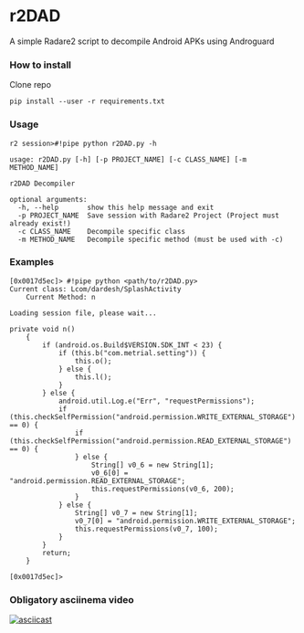# r2DAD
A simple Radare2 script to decompile Android APKs using Androguard

### How to install
Clone repo

```pip install --user -r requirements.txt```

### Usage
```
r2 session>#!pipe python r2DAD.py -h 

usage: r2DAD.py [-h] [-p PROJECT_NAME] [-c CLASS_NAME] [-m METHOD_NAME]

r2DAD Decompiler

optional arguments:
  -h, --help       show this help message and exit
  -p PROJECT_NAME  Save session with Radare2 Project (Project must already exist!)
  -c CLASS_NAME    Decompile specific class
  -m METHOD_NAME   Decompile specific method (must be used with -c)

```
### Examples
```
[0x0017d5ec]> #!pipe python <path/to/r2DAD.py> 
Current class: Lcom/dardesh/SplashActivity
    Current Method: n

Loading session file, please wait... 

private void n()
    {
        if (android.os.Build$VERSION.SDK_INT < 23) {
            if (this.b("com.metrial.setting")) {
                this.o();
            } else {
                this.l();
            }
        } else {
            android.util.Log.e("Err", "requestPermissions");
            if (this.checkSelfPermission("android.permission.WRITE_EXTERNAL_STORAGE") == 0) {
                if (this.checkSelfPermission("android.permission.READ_EXTERNAL_STORAGE") == 0) {
                } else {
                    String[] v0_6 = new String[1];
                    v0_6[0] = "android.permission.READ_EXTERNAL_STORAGE";
                    this.requestPermissions(v0_6, 200);
                }
            } else {
                String[] v0_7 = new String[1];
                v0_7[0] = "android.permission.WRITE_EXTERNAL_STORAGE";
                this.requestPermissions(v0_7, 100);
            }
        }
        return;
    }

[0x0017d5ec]> 
```

### Obligatory asciinema video

[![asciicast](https://asciinema.org/a/qW8tU0M6tuVhLuuTtwK43iXOE.png)](https://asciinema.org/a/qW8tU0M6tuVhLuuTtwK43iXOE)
